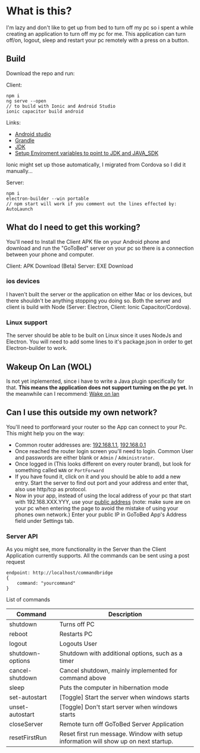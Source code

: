 # What is this?
I'm lazy and don't like to get up from bed to turn off my pc so i spent a while creating an application to turn off my pc for me.
	This application can turn off/on, logout, sleep and restart your pc remotely with a press on a button.


## Build
Download the repo and run:

Client:

    npm i
    ng serve --open
	// to build with Ionic and Android Studio
	ionic capacitor build android

Links: 
* [Android studio](https://developer.android.com/studio)
* [Grandle](https://gradle.org/install/)
* [JDK](https://developer.android.com/studio)
* [Setup Enviroment variables to point to JDK and JAVA_SDK](https://cordova.apache.org/docs/en/10.x/guide/platforms/android/#setting-environment-variables)

Ionic might set up those automatically, I migrated from Cordova so I did it manually...

Server:

    npm i
    electron-builder --win portable
    // npm start will work if you comment out the lines effected by: AutoLaunch

## What do I need to get this working?
You'll need to Install the Client APK file on your Android phone and download and run the "GoToBed" server on your pc so there is a connection between your phone and computer.

Client: APK Download (Beta)
Server: EXE Download

### ios devices
I haven't built the server or the application on either Mac or Ios devices, but there shouldn't be anything stopping you doing so. Both the server and client is build with Node (Server: Electron, Client: Ionic Capacitor/Cordova).

### Linux support
The server should be able to be built on Linux since it uses NodeJs and Electron. You will need to add some lines to it's package.json in order to get Electron-builder to work.


## Wakeup On Lan (WOL)

Is not yet inplemented, since i have to write a Java plugin specifically for that.
**This means the application does not support turning on the pc yet.**
In the meanwhile can I recommend: [Wake on lan](https://play.google.com/store/apps/details?id=co.uk.mrwebb.wakeonlan)

## Can I use this outside my own network?
You'll need to portforward your router so the App can connect to your Pc.
This might help you on the way:
* Common router addresses are: [192.168.1.1](http://192.168.1.1), [192.168.0.1](http://192.168.0.1) 
* Once reached the router login screen you'll need to login.
Common User and passwords are either blank or `Admin` / `Administrator`.
* Once logged in (This looks different on every router brand), but look for something called `WAN` or `PortForward`
* If you have found it, click on it and you should be able to add a new entry. Start the server to find out port and your address and enter that, also use http/tcp as protocol.
* Now in your app, instead of using the local address of your pc that start with 192.168.XXX.YYY, use your [public address](https://whatismyipaddress.com/) (note: make sure are on your pc when entering the page to avoid the mistake of using your phones own network.) Enter your public IP in GoToBed App's Address field under Settings tab.

### Server API
As you might see, more functionality in the Server than the Client Application currently supports.
All the commands can be sent using a post request


    endpoint: http://localhost/commandbridge
    {
	    command: "yourcommand"
	}

List of commands

|Command| Description |
|--|--|
| shutdown | Turns off PC|
| reboot | Restarts PC |
| logout | Logouts User |
| shutdown-options | Shutdown with additional options, such as a timer |
| cancel-shutdown | Cancel shutdown, mainly implemented for command above |
| sleep | Puts the computer in hibernation mode |
| set-autostart | [Toggle] Start the server when windows starts|
| unset-autostart | [Toggle] Don't start server when windows starts |
| closeServer | Remote turn off GoToBed Server Application |
| resetFirstRun | Reset first run message. Window with setup information will show up on next startup. |

